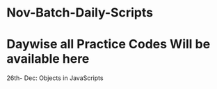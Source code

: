 # Nov-Batch-Daily-Scripts

<h1> Daywise all Practice Codes Will be available here</h1>

26th- Dec: Objects in JavaScripts
